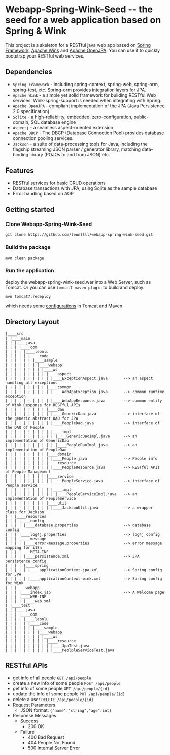 # Webapp-Spring-Wink-Seed -- the seed for a web application based on Spring & Wink
This project is a skeleton for a RESTful java web app based on [Spring Framework](http://projects.spring.io/spring-framework/), [Apache Wink](https://wink.apache.org/) and [Apache OpenJPA](http://openjpa.apache.org/). You can use it to quickly bootstrap your RESTful web services.

## Dependencies
* `Spring Framework` - including spring-context, spring-web, spring-orm, spring-test, etc. Spring-orm provides integration layers for JPA.
* `Apache Wink` - a simple yet solid framework for building RESTful Web services. Wink-spring-support is needed when integrating with Spring.
* `Apache OpenJPA` - compliant implementation of the JPA (Java Persistence 2.0 specification)
* `Sqlite` -  a high-reliability, embedded, zero-configuration, public-domain, SQL database engine
* `Aspectj` - a seamless aspect-oriented extension
* `Apache DBCP` - The DBCP (Database Connection Pool)  provides database connection pooling services.
* `Jackson` - a suite of data-processing tools for Java, including the flagship streaming JSON parser / generator library, matching data-binding library (POJOs to and from JSON) etc.

## Features
* RESTful services for basic CRUD operations
* Database transactions with JPA, using Sqlite as the sample database
* Error handling based on AOP

## Getting started
### Clone Webapp-Spring-Wink-Seed
```
git clone https://github.com/leonllll/webapp-spring-wink-seed.git
```
### Build the package
```
mvn clean package
```
### Run the application
deploy the webapp-spring-wink-seed.war into a Web Server, such as Tomcat.
Or you can use `tomcat7-maven-plugin` to build and deploy:
```
mvn tomcat7:redeploy
```
which needs some  [configurations](http://tomcat.apache.org/maven-plugin-2.0/tomcat7-maven-plugin/usage.html) in Tomcat and Maven

## Directory Layout
```
|____src
| |____main
| | |____java
| | | |____com
| | | | |____leonlu
| | | | | |____code
| | | | | | |____sample
| | | | | | | |____webapp
| | | | | | | | |____ws
| | | | | | | | | |____aspect
| | | | | | | | | | |____ExceptionAspect.java       --> an aspect handling all exceptions
| | | | | | | | | |____common
| | | | | | | | | | |____WebAppException.java       --> common runtime exception
| | | | | | | | | | |____WebAppResponse.java        --> common entity of Wink Response for RESTful APIs
| | | | | | | | | |____dao
| | | | | | | | | | |____GenericDao.java            --> interface of the generic abstract DAO for JPA
| | | | | | | | | | |____PeopleDao.java             --> interface of the DAO of People
| | | | | | | | | | |____impl
| | | | | | | | | | | |____GenericDaoImpl.java      --> an implementation of GenericDao
| | | | | | | | | | | |____PeopleDaoImpl.java       --> an implementation of PeopleDao
| | | | | | | | | |____domain
| | | | | | | | | | |____People.java                --> People info
| | | | | | | | | |____resource             
| | | | | | | | | | |____PeopleResource.java        --> RESTful APIs of People Management
| | | | | | | | | |____service
| | | | | | | | | | |____PeopleService.java         --> interface of People service
| | | | | | | | | | |____impl
| | | | | | | | | | | |____PeopleServiceImpl.java   --> an implementation of PeopleService
| | | | | | | | | |____util
| | | | | | | | | | |____JacksonUtil.java           --> a wrapper class for Jackson
| | |____resources
| | | |____config
| | | | |____database.properties                    --> database config
| | | |____log4j.properties                         --> log4j config
| | | |____message
| | | | |____error-message.properties               --> error message mapping for i18n  
| | | |____META-INF
| | | | |____persistence.xml                        --> JPA persistence config
| | | | |____spring
| | | | | |____applicationContext-jpa.xml           --> Spring config for JPA
| | | | | |____applicationContext-wink.xml          --> Spring config for Wink
| | |____webapp
| | | |____index.jsp                                --> A Welcome page
| | | |____WEB-INF
| | | | |____web.xml                                
| |____test
| | |____java
| | | |____com
| | | | |____leonlu
| | | | | |____code
| | | | | | |____sample
| | | | | | | |____webapp
| | | | | | | | |____ws
| | | | | | | | | |____resource
| | | | | | | | | | |____JpaTest.java
| | | | | | | | | | |____PeolpleServiceTest.java
```
## RESTful APIs
* get info of all people
`GET /api/people`
* create a new info of some people
`POST /api/people`
* get info of some people
`GET /api/people/{id}`
* update the info of some people
`PUT /api/people/{id}`
* delete a user
`DELETE /api/people/{id}`
* Request Parameters
    * JSON format: `{"name":"string","age":int}`
* Response Messages
    * Success
        * 200 OK
    * Failure
        * 400 Bad Request
        * 404 People Not Found
        * 500 Internal Server Error
